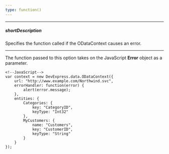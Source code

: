 ```yaml
---
type: function()
---
```

---
##### shortDescription
Specifies the function called if the ODataContext causes an error.

---
The function passed to this option takes on the JavaScript **Error** object as a parameter.

    <!--JavaScript-->
    var context = new DevExpress.data.ODataContext({
        url: "http://www.example.com/Northwind.svc",
        errorHandler: function(error) {
            alert(error.message);
        },
        entities: {
            Categories: {
                key: "CategoryID",
                keyType: "Int32"
            },
            MyCustomers: {
                name: "Customers",
                key: "CustomerID",
                keyType: "String"
            }
        }
    });